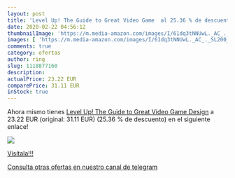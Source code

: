 ```yaml
---
layout: post
title: 'Level Up! The Guide to Great Video Game  al 25.36 % de descuento'
date: 2020-02-22 04:56:12
thumbnailImage: 'https://m.media-amazon.com/images/I/61dq3tNNUwL._AC_._SL200_.jpg'
images: [ 'https://m.media-amazon.com/images/I/61dq3tNNUwL._AC_._SL200_.jpg' ]
comments: true
category: ofertas
author: ring
slug: 1118877160
description:
actualPrice: 23.22 EUR
comparePrice: 31.11 EUR
inStock: true
---
```


Ahora mismo tienes [Level Up! The Guide to Great Video Game Design](https://www.amazon.com/dp/1118877160/?tag=redken08-20) a 23.22 EUR (original: 31.11 EUR) (25.36 %  de descuento) en el siguiente enlace!

[![](https://m.media-amazon.com/images/I/61dq3tNNUwL._AC_._SL200_.jpg)](https://www.amazon.com/dp/1118877160/?tag=redken08-20)

[Visítala!!!](https://www.amazon.com/dp/1118877160/?tag=redken08-20)

[Consulta otras ofertas en nuestro canal de telegram](https://t.me/s/ofertas25)
